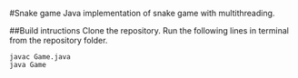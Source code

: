 #Snake game
Java implementation of snake game with multithreading.

##Build intructions
Clone the repository.
Run the following lines in terminal from the repository folder.

```
javac Game.java
java Game
```
